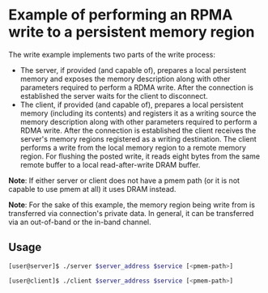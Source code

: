 Example of performing an RPMA write to a persistent memory region
===

The write example implements two parts of the write process:
- The server, if provided (and capable of), prepares a local persistent memory
and exposes the memory description along with other parameters required to perform
a RDMA write. After the connection is established the server waits for the client to disconnect.
- The client, if provided (and capable of), prepares a local persistent memory
(including its contents) and registers it as a writing source
the memory description along with other parameters required to perform
a RDMA write. After the connection is established the client receives the server's memory regions registered as a writing destination. The client performs a write from the local memory region to a remote memory region. For flushing the posted write, it reads eight bytes from the same remote buffer to a local read-after-write DRAM buffer.

**Note**: If either server or client does not have a pmem path (or it is not
capable to use pmem at all) it uses DRAM instead.

**Note**: For the sake of this example, the memory region being write from is
transferred via connection's private data. In general, it can be transferred via
an out-of-band or the in-band channel.

## Usage

```bash
[user@server]$ ./server $server_address $service [<pmem-path>]
```

```bash
[user@client]$ ./client $server_address $service [<pmem-path>]
```
